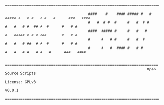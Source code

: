                                           =======================================================================

                                          ####    #    #### ##### #   # ##### #   # #   # #   #      ###   ####
                                          #   #  # #  #     #   #  # #    #   #   # #  ## #  #      #   # #
                                          ####  ##### #     #   #   #     #   ##### # # # ###       #   # #
                                          #     #   # #     #   #  #      #   #   # ##  # #  #      #   # #
                                          #     #   #  #### #   # #       #   #   # #   # #   #      ###   ####

                                          ======================================================================
                                                                     Open Source Scripts
                                                                     License: GPLv3
                                                                     v0.0.1
                                          =======================================================================
